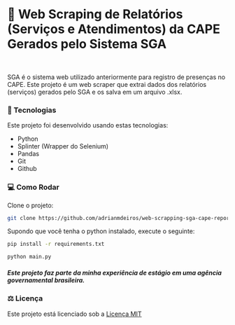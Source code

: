 # 🤖 Web Scraping de Relatórios (Serviços e Atendimentos) da CAPE Gerados pelo Sistema SGA 
<br>

SGA é o sistema web utilizado anteriormente para registro de presenças no CAPE.
Este projeto é um web scraper que extrai dados dos relatórios (serviços) gerados pelo SGA e os salva em um arquivo .xlsx.

### 🚀 Tecnologias

Este projeto foi desenvolvido usando estas tecnologias:

- Python
- Splinter (Wrapper do Selenium)
- Pandas
- Git
- Github

### 💻 Como Rodar
Clone o projeto:

```bash
git clone https://github.com/adrianmdeiros/web-scrapping-sga-cape-reports.git
```

Supondo que você tenha o python instalado, execute o seguinte:
```bash
pip install -r requirements.txt
```
```bash
python main.py
```

##### Este projeto faz parte da minha experiência de estágio em uma agência governamental brasileira. 

### ⚖ Licença
<p> Este projeto está licenciado sob a <a href="https://opensource.org/license/mit/" target="_blank">Licença MIT</a> </p>
